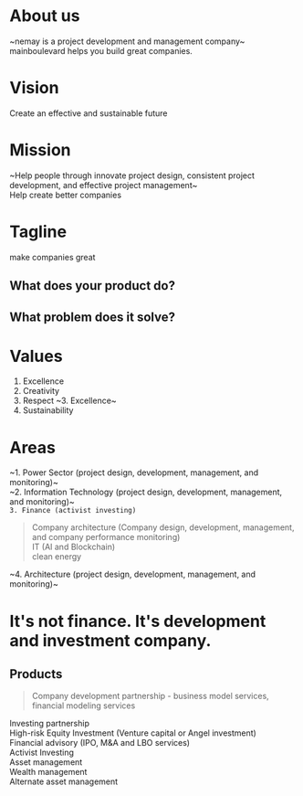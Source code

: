 # About us
~nemay is a project development and management company~ <br>
mainboulevard helps you build great companies.
# Vision
Create an effective and sustainable future
# Mission
~Help people through innovate project design, consistent project development, and effective project management~ <br>
Help create better companies
# Tagline
make companies great
## What does your product do?
## What problem does it solve?
# Values
1. Excellence
2. Creativity
3. Respect
~3. Excellence~
4. Sustainability
# Areas
~1. Power Sector (project design, development, management, and monitoring)~ <br>
~2. Information Technology (project design, development, management, and monitoring)~ <br>
`3. Finance (activist investing)` <br>
> Company architecture (Company design, development, management, and company performance monitoring) <br>
> IT (AI and Blockchain) <br>
> clean energy <br>

~4. Architecture (project design, development, management, and monitoring)~ <br>
# It's not finance. It's development and investment company.
## Products
> Company development partnership - business model services, financial modeling services

Investing partnership <br>
High-risk Equity Investment (Venture capital or Angel investment) <br>
Financial advisory (IPO, M&A and LBO services) <br>
Activist Investing <br>
Asset management <br>
Wealth management <br>
Alternate asset management <br>
